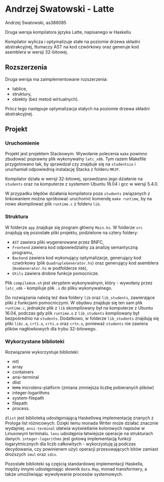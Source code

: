 # Andrzej Swatowski - Latte

Andrzej Swatowski, as386085

Druga wersja kompilatora języka Latte, napisanego w Haskellu

Kompilator wylicza i optymalizuje stałe na poziomie drzewa składni 
abstrakcyjnej, tłumaczy AST na kod czwórkowy oraz generuje kod asemblera 
w wersji 32-bitowej.

## Rozszerzenia
Druga wersja ma zaimplementowane rozszerzenia:
- tablice,
- struktury,
- obiekty (bez metod wirtualnych).

Prócz tego następuje optymalizacja stałych na poziomie drzewa składni
abstrakcyjnej.

## Projekt
### Uruchomienie
Projekt jest projektem Stackowym. Wywołanie polecenia `make` powinno zbudować 
poprawny plik wykonywalny `latc_x86`. Tym razem Makefile przygotowano tak, by 
sprawdzał czy znajduje się na `studentsie` i uruchamiał odpowiednią instalację 
Stacka z folderu `MRJP`.

Kompilator działa w wersji 32-bitowej, sprawdzano jego działanie na `students` 
oraz na komputerze z systemem Ubuntu 16.04 i gcc w wersji 5.4.0.

W przypadku błędów działania kompilatora poza `students` związanych 
z linkowaniem można spróbować uruchomić komendę `make runtime`, by na nowo 
skompilować plik `runtime.c` z folderu `lib`.

### Struktura
W folderze `app` znajduje się program główny `Main.hs`. W folderze `src` 
znajdują się pozostałe pliki projektu, podzielone na cztery foldery:
- `AST` zawiera pliki wygenerowane przez BNFC,
- `Frontend` zawiera kod odpowiedzialny za analizę semantyczną programu,
- `Backend` zawiera kod wykonujący optymalizacje, generujący kod czwórkowy 
(plik `QuadrupleGenerator.hs`) oraz generujący kod asemblera (`AsmGenerator.hs` 
w podfolderze `X86`),
- `Utils` zawiera drobne funkcje pomocnicze.

Plik `compileAsm.sh` jest skryptem wykonywalnym, który - wywołany przez 
`latc_x86` - kompiluje plik `.s` do pliku wykonywalnego.

Do rozwiązania należą też dwa foldery `lib` oraz `lib_students`, zawierające 
pliki z funkcjami pomocniczymi. W obydwu znajduje się ten sam plik `runtime.c`,
jednakże plik z `lib` skompilowany był na komputerze z Ubuntu 16.04, podczas gdy
plik `runtime.o` z `lib_students` kompilowany był bezpośrednio na `students`.
Dodatkowo, w folderze `lib_students` znajdują się pliki `libc.a`, `crt1.o`, 
`crti.o` oraz `crtn.o`, ponieważ `students` nie zawiera plików nagłówkowych dla
trybu 32-bitowego.

### Wykorzystane biblioteki
Rozwiązanie wykorzystuje biblioteki:

- mtl
- array
- containers
- ansi-terminal
- dlist
- ~~lens~~ microlens-platform (zmiana zmniejsza liczbę pobieranych plików)
- integer-logarithms
- system-filepath
- filepath
- process.

`dlist` jest biblioteką udostępniającą Haskellową implementację
znanych z Prologa list różnicowych. Dzięki temu monada Writer może
działać znacznie wydajniej.
`ansi-terminal` ułatwia wyświetlanie kolorowych napisów w Linuxowym terminalu.
`lens` udostępnia łatwiejsze operacje na strukturach danych.
`integer-logarithms` jest gotową implementacją funkcji logarytmicznych dla 
liczb całkowitych - wykorzystuję ją podczas decydowania, czy powinienem użyć
operacji przesuwających bitów zamiast droższych `imul` oraz `idiv`.

Pozostałe biblioteki są częścią standardowej implementacji Haskella,
między innymi udostępniając słownik `Data.Map`, monad transformery, a
także umożliwiając wywoływanie procesów systemowych.
